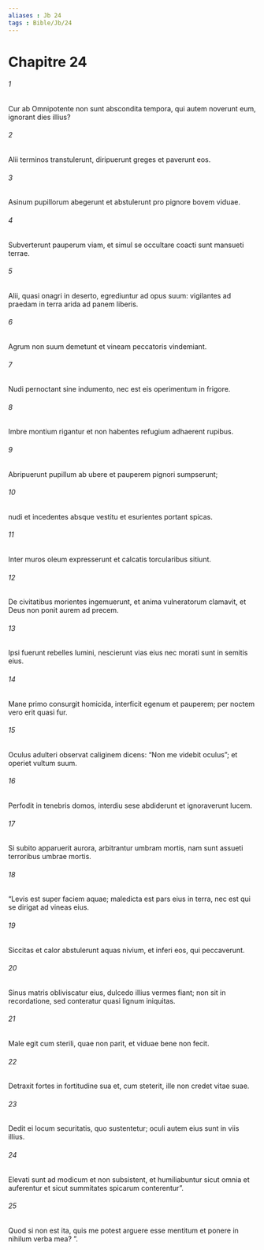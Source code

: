 ```yaml
---
aliases : Jb 24
tags : Bible/Jb/24
---
```


# Chapitre 24

###### 1
Cur ab Omnipotente non sunt abscondita tempora, qui autem noverunt eum, ignorant dies illius?
###### 2
Alii terminos transtulerunt, diripuerunt greges et paverunt eos.
###### 3
Asinum pupillorum abegerunt et abstulerunt pro pignore bovem viduae.
###### 4
Subverterunt pauperum viam, et simul se occultare coacti sunt mansueti terrae.
###### 5
Alii, quasi onagri in deserto, egrediuntur ad opus suum: vigilantes ad praedam in terra arida ad panem liberis.
###### 6
Agrum non suum demetunt et vineam peccatoris vindemiant.
###### 7
Nudi pernoctant sine indumento, nec est eis operimentum in frigore.
###### 8
Imbre montium rigantur et non habentes refugium adhaerent rupibus.
###### 9
Abripuerunt pupillum ab ubere et pauperem pignori sumpserunt;
###### 10
nudi et incedentes absque vestitu et esurientes portant spicas.
###### 11
Inter muros oleum expresserunt et calcatis torcularibus sitiunt.
###### 12
De civitatibus morientes ingemuerunt, et anima vulneratorum clamavit, et Deus non ponit aurem ad precem.
###### 13
Ipsi fuerunt rebelles lumini, nescierunt vias eius nec morati sunt in semitis eius.
###### 14
Mane primo consurgit homicida, interficit egenum et pauperem; per noctem vero erit quasi fur.
###### 15
Oculus adulteri observat caliginem dicens: “Non me videbit oculus”; et operiet vultum suum.
###### 16
Perfodit in tenebris domos, interdiu sese abdiderunt et ignoraverunt lucem.
###### 17
Si subito apparuerit aurora, arbitrantur umbram mortis, nam sunt assueti terroribus umbrae mortis.
###### 18
“Levis est super faciem aquae; maledicta est pars eius in terra, nec est qui se dirigat ad vineas eius.
###### 19
Siccitas et calor abstulerunt aquas nivium, et inferi eos, qui peccaverunt.
###### 20
Sinus matris obliviscatur eius, dulcedo illius vermes fiant; non sit in recordatione, sed conteratur quasi lignum iniquitas.
###### 21
Male egit cum sterili, quae non parit, et viduae bene non fecit.
###### 22
Detraxit fortes in fortitudine sua et, cum steterit, ille non credet vitae suae.
###### 23
Dedit ei locum securitatis, quo sustentetur; oculi autem eius sunt in viis illius.
###### 24
Elevati sunt ad modicum et non subsistent, et humiliabuntur sicut omnia et auferentur et sicut summitates spicarum conterentur”.
###### 25
Quod si non est ita, quis me potest arguere esse mentitum et ponere in nihilum verba mea? ”. 
